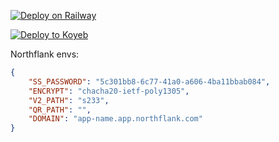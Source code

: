 [![Deploy on Railway](https://railway.app/button.svg)](https://railway.app/new/template/0fYB5k?referralCode=T2r9Qz)

[![Deploy to Koyeb](https://www.koyeb.com/static/images/deploy/button.svg)](https://app.koyeb.com/deploy?type=docker&name=rusty-spaghetty&ports=443;http;/&env[SS_PASSWORD]=5c301bb8-6c77-41a0-a606-4ba11bbab084&env[ENCRYPT]=chacha20-ietf-poly1305&env[V2_PATH]=s233&env[DOMAIN]=app-name.koyeb.app&image=docker.io/nekorro/rusty-spaghetty-roasted:latest&command=/entrypoint.sh)

Northflank envs:
```json
{
    "SS_PASSWORD": "5c301bb8-6c77-41a0-a606-4ba11bbab084",
    "ENCRYPT": "chacha20-ietf-poly1305",
    "V2_PATH": "s233",
    "QR_PATH": "",
    "DOMAIN": "app-name.app.northflank.com"
}
```
